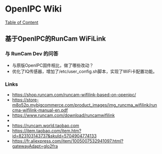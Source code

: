 # OpenIPC Wiki
[Table of Content](../README.zh.md)

基于OpenIPC的RunCam WiFiLink 
--------------------------------

### 与 RunCam Dev 的问答

- 与原版OpenIPC固件相比，做了哪些改动？
- 优化了IQ传感器，增加了/etc/user_config.sh脚本，实现了WiFi卡配置功能。



### Links

- https://shop.runcam.com/runcam-wifilink-based-on-openipc/
- https://store-m8o52p.mybigcommerce.com/product_images/img_runcma_wifilink/runcma-wifilink-manual-en.pdf
- https://www.runcam.com/download/runcamwifilink
-
- https://runcam.world.taobao.com
- https://item.taobao.com/item.htm?id=823103143737&skuId=5704904774133
- https://fr.aliexpress.com/item/1005007532941097.html?gatewayAdapt=glo2fra
